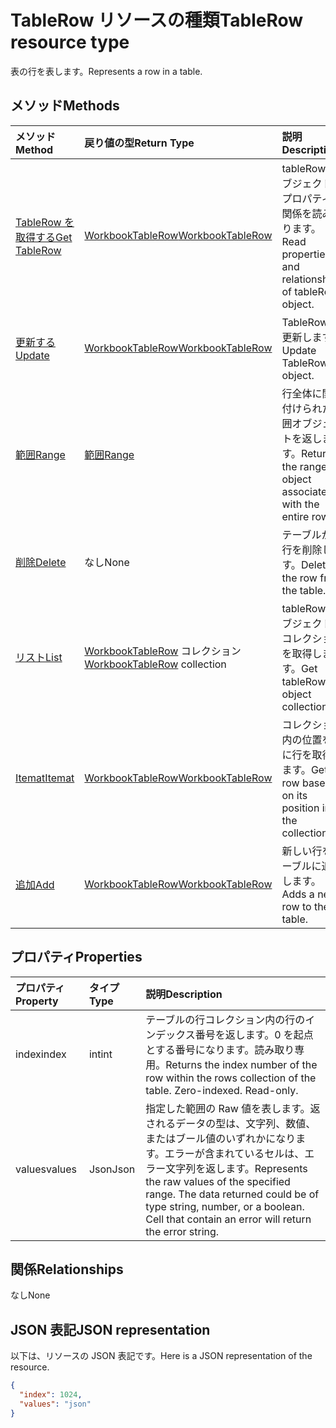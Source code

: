 # <a name="tablerow-resource-type"></a><span data-ttu-id="ac0e8-101">TableRow リソースの種類</span><span class="sxs-lookup"><span data-stu-id="ac0e8-101">TableRow resource type</span></span>

<span data-ttu-id="ac0e8-102">表の行を表します。</span><span class="sxs-lookup"><span data-stu-id="ac0e8-102">Represents a row in a table.</span></span>


## <a name="methods"></a><span data-ttu-id="ac0e8-103">メソッド</span><span class="sxs-lookup"><span data-stu-id="ac0e8-103">Methods</span></span>

| <span data-ttu-id="ac0e8-104">メソッド</span><span class="sxs-lookup"><span data-stu-id="ac0e8-104">Method</span></span>           | <span data-ttu-id="ac0e8-105">戻り値の型</span><span class="sxs-lookup"><span data-stu-id="ac0e8-105">Return Type</span></span>    |<span data-ttu-id="ac0e8-106">説明</span><span class="sxs-lookup"><span data-stu-id="ac0e8-106">Description</span></span>|
|:---------------|:--------|:----------|
|[<span data-ttu-id="ac0e8-107">TableRow を取得する</span><span class="sxs-lookup"><span data-stu-id="ac0e8-107">Get TableRow</span></span>](../api/tablerow_get.md) | [<span data-ttu-id="ac0e8-108">WorkbookTableRow</span><span class="sxs-lookup"><span data-stu-id="ac0e8-108">WorkbookTableRow</span></span>](tablerow.md) |<span data-ttu-id="ac0e8-109">tableRow オブジェクトのプロパティと関係を読み取ります。</span><span class="sxs-lookup"><span data-stu-id="ac0e8-109">Read properties and relationships of tableRow object.</span></span>|
|[<span data-ttu-id="ac0e8-110">更新する</span><span class="sxs-lookup"><span data-stu-id="ac0e8-110">Update</span></span>](../api/tablerow_update.md) | [<span data-ttu-id="ac0e8-111">WorkbookTableRow</span><span class="sxs-lookup"><span data-stu-id="ac0e8-111">WorkbookTableRow</span></span>](tablerow.md)  |<span data-ttu-id="ac0e8-112">TableRow を更新します。</span><span class="sxs-lookup"><span data-stu-id="ac0e8-112">Update TableRow object.</span></span> |
|[<span data-ttu-id="ac0e8-113">範囲</span><span class="sxs-lookup"><span data-stu-id="ac0e8-113">Range</span></span>](../api/tablerow_range.md)|[<span data-ttu-id="ac0e8-114">範囲</span><span class="sxs-lookup"><span data-stu-id="ac0e8-114">Range</span></span>](range.md)|<span data-ttu-id="ac0e8-115">行全体に関連付けられた範囲オブジェクトを返します。</span><span class="sxs-lookup"><span data-stu-id="ac0e8-115">Returns the range object associated with the entire row.</span></span>|
|[<span data-ttu-id="ac0e8-116">削除</span><span class="sxs-lookup"><span data-stu-id="ac0e8-116">Delete</span></span>](../api/tablerow_delete.md)|<span data-ttu-id="ac0e8-117">なし</span><span class="sxs-lookup"><span data-stu-id="ac0e8-117">None</span></span>|<span data-ttu-id="ac0e8-118">テーブルから行を削除します。</span><span class="sxs-lookup"><span data-stu-id="ac0e8-118">Deletes the row from the table.</span></span>|
|[<span data-ttu-id="ac0e8-119">リスト</span><span class="sxs-lookup"><span data-stu-id="ac0e8-119">List</span></span>](../api/tablerow_list.md) | <span data-ttu-id="ac0e8-120">[WorkbookTableRow](tablerow.md) コレクション</span><span class="sxs-lookup"><span data-stu-id="ac0e8-120">[WorkbookTableRow](tablerow.md) collection</span></span> |<span data-ttu-id="ac0e8-121">tableRow オブジェクトのコレクションを取得します。</span><span class="sxs-lookup"><span data-stu-id="ac0e8-121">Get tableRow object collection.</span></span> |
|[<span data-ttu-id="ac0e8-122">Itemat</span><span class="sxs-lookup"><span data-stu-id="ac0e8-122">Itemat</span></span>](../api/tablerowcollection_itemat.md)|[<span data-ttu-id="ac0e8-123">WorkbookTableRow</span><span class="sxs-lookup"><span data-stu-id="ac0e8-123">WorkbookTableRow</span></span>](tablerow.md)|<span data-ttu-id="ac0e8-124">コレクション内の位置を基に行を取得します。</span><span class="sxs-lookup"><span data-stu-id="ac0e8-124">Gets a row based on its position in the collection.</span></span>|
|[<span data-ttu-id="ac0e8-125">追加</span><span class="sxs-lookup"><span data-stu-id="ac0e8-125">Add</span></span>](../api/tablerowcollection_add.md)|[<span data-ttu-id="ac0e8-126">WorkbookTableRow</span><span class="sxs-lookup"><span data-stu-id="ac0e8-126">WorkbookTableRow</span></span>](tablerow.md)|<span data-ttu-id="ac0e8-127">新しい行をテーブルに追加します。</span><span class="sxs-lookup"><span data-stu-id="ac0e8-127">Adds a new row to the table.</span></span>|

## <a name="properties"></a><span data-ttu-id="ac0e8-128">プロパティ</span><span class="sxs-lookup"><span data-stu-id="ac0e8-128">Properties</span></span>
| <span data-ttu-id="ac0e8-129">プロパティ</span><span class="sxs-lookup"><span data-stu-id="ac0e8-129">Property</span></span>     | <span data-ttu-id="ac0e8-130">タイプ</span><span class="sxs-lookup"><span data-stu-id="ac0e8-130">Type</span></span>   |<span data-ttu-id="ac0e8-131">説明</span><span class="sxs-lookup"><span data-stu-id="ac0e8-131">Description</span></span>|
|:---------------|:--------|:----------|
|<span data-ttu-id="ac0e8-132">index</span><span class="sxs-lookup"><span data-stu-id="ac0e8-132">index</span></span>|<span data-ttu-id="ac0e8-133">int</span><span class="sxs-lookup"><span data-stu-id="ac0e8-133">int</span></span>|<span data-ttu-id="ac0e8-p101">テーブルの行コレクション内の行のインデックス番号を返します。0 を起点とする番号になります。読み取り専用。</span><span class="sxs-lookup"><span data-stu-id="ac0e8-p101">Returns the index number of the row within the rows collection of the table. Zero-indexed. Read-only.</span></span>|
|<span data-ttu-id="ac0e8-137">values</span><span class="sxs-lookup"><span data-stu-id="ac0e8-137">values</span></span>|<span data-ttu-id="ac0e8-138">Json</span><span class="sxs-lookup"><span data-stu-id="ac0e8-138">Json</span></span>|<span data-ttu-id="ac0e8-p102">指定した範囲の Raw 値を表します。返されるデータの型は、文字列、数値、またはブール値のいずれかになります。エラーが含まれているセルは、エラー文字列を返します。</span><span class="sxs-lookup"><span data-stu-id="ac0e8-p102">Represents the raw values of the specified range. The data returned could be of type string, number, or a boolean. Cell that contain an error will return the error string.</span></span>|

## <a name="relationships"></a><span data-ttu-id="ac0e8-142">関係</span><span class="sxs-lookup"><span data-stu-id="ac0e8-142">Relationships</span></span>
<span data-ttu-id="ac0e8-143">なし</span><span class="sxs-lookup"><span data-stu-id="ac0e8-143">None</span></span>


## <a name="json-representation"></a><span data-ttu-id="ac0e8-144">JSON 表記</span><span class="sxs-lookup"><span data-stu-id="ac0e8-144">JSON representation</span></span>

<span data-ttu-id="ac0e8-145">以下は、リソースの JSON 表記です。</span><span class="sxs-lookup"><span data-stu-id="ac0e8-145">Here is a JSON representation of the resource.</span></span>

<!--{
  "blockType": "resource",
  "optionalProperties": [],
  "baseType": "microsoft.graph.entity",
  "@odata.type": "microsoft.graph.workbookTableRow"
}-->

```json
{
  "index": 1024,
  "values": "json"
}

```

<!-- uuid: 8fcb5dbc-d5aa-4681-8e31-b001d5168d79
2015-10-25 14:57:30 UTC -->
<!-- {
  "type": "#page.annotation",
  "description": "TableRow resource",
  "keywords": "",
  "section": "documentation",
  "tocPath": ""
}-->